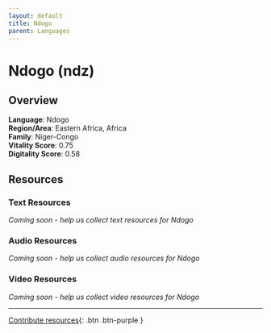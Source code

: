```yaml
---
layout: default
title: Ndogo
parent: Languages
---
```


# Ndogo (ndz)

## Overview

**Language**: Ndogo  
**Region/Area**: Eastern Africa, Africa  
**Family**: Niger-Congo  
**Vitality Score**: 0.75  
**Digitality Score**: 0.58  

## Resources

### Text Resources
*Coming soon - help us collect text resources for Ndogo*

### Audio Resources
*Coming soon - help us collect audio resources for Ndogo*

### Video Resources
*Coming soon - help us collect video resources for Ndogo*

---

[Contribute resources](https://fairtrain.github.io/){: .btn .btn-purple }
